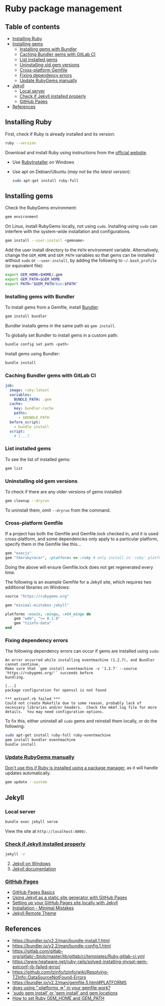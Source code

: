 # Ruby package management <!-- omit in toc -->

## Table of contents <!-- omit in toc -->

- [Installing Ruby](#installing-ruby)
- [Installing gems](#installing-gems)
  - [Installing gems with Bundler](#installing-gems-with-bundler)
  - [Caching Bundler gems with GitLab CI](#caching-bundler-gems-with-gitlab-ci)
  - [List installed gems](#list-installed-gems)
  - [Uninstalling old gem versions](#uninstalling-old-gem-versions)
  - [Cross-platform Gemfile](#cross-platform-gemfile)
  - [Fixing dependency errors](#fixing-dependency-errors)
  - [Update RubyGems manually](#update-rubygems-manually)
- [Jekyll](#jekyll)
  - [Local server](#local-server)
  - [Check if Jekyll installed properly](#check-if-jekyll-installed-properly)
  - [GitHub Pages](#github-pages)
- [References](#references)

## Installing Ruby

First, check if Ruby is already installed and its version:

```sh
ruby --version
```

Download and install Ruby using instructions from the [official website](https://www.ruby-lang.org/en/).

- Use [RubyInstaller](https://rubyinstaller.org/) on Windows
- Use apt on Debian/Ubuntu (*may not be the latest version*):

  ```sh
  sudo apt-get install ruby-full
  ```

## Installing gems

Check the RubyGems environment:

```sh
gem environment
```

On Linux, install RubyGems locally, not using `sudo`. Installing using `sudo` can interfere with the system-wide installation and configurations.

```sh
gem install --user-install <gemname>
```

Add the user install directory to the `PATH` environment variable. Alternatively, change the `GEM_HOME` and `GEM_PATH` variables so that gems can be installed without `sudo` or `--user-install`, by adding the following to `~/.bash_profile` (or equivalent file):

```sh
export GEM_HOME=$HOME/.gem
export GEM_PATH=$GEM_HOME
export PATH="$GEM_PATH/bin:$PATH"
```

### Installing gems with Bundler

To install gems from a Gemfile, install [Bundler](https://bundler.io):

```sh
gem install bundler
```

Bundler installs gems in the same path as `gem install`.

To globally set Bundler to install gems in a custom path:

```sh
bundle config set path <path>
```

Install gems using Bundler:

```sh
bundle install
```

### Caching Bundler gems with GitLab CI

```yml
job:
  image: ruby:latest
  variables:
    BUNDLE_PATH: .gem
  cache:
    key: bundler-cache
    paths:
      - $BUNDLE_PATH
  before_script:
    - bundle install
  script:
    # [...]
```

### List installed gems

To see the list of installed gems:

```sh
gem list
```

### Uninstalling old gem versions

To check if there are any older versions of gems installed:

```sh
gem cleanup --dryrun
```

To uninstall them, omit `--dryrun` from the command.

### Cross-platform Gemfile

If a project has both the Gemfile and Gemfile.lock checked in, and it is used cross-platform, and some dependencies only apply to a particular platform, specify them in the Gemfile like this...

```ruby
gem "execjs"
gem "therubyracer", :platforms => :ruby # only install in 'ruby' platform
```

Doing the above will ensure Gemfile.lock does not get regenerated every time.

The following is an example Gemfile for a Jekyll site, which requires two additional libraries on Windows:

```ruby
source "https://rubygems.org"

gem "minimal-mistakes-jekyll"

platforms :mswin, :mingw, :x64_mingw do
    gem "wdm", ">= 0.1.0"
    gem "tzinfo-data"
end
```

### Fixing dependency errors

The following dependency errors can occur if gems are installed using `sudo`:

```
An error occurred while installing eventmachine (1.2.7), and Bundler cannot continue.
Make sure that `gem install eventmachine -v '1.2.7' --source 'https://rubygems.org/'` succeeds before
bundling.
```

```
[...]
package configuration for openssl is not found
```

```
*** extconf.rb failed ***
Could not create Makefile due to some reason, probably lack of
necessary libraries and/or headers.  Check the mkmf.log file for more
details.  You may need configuration options.
```

To fix this, either uninstall all `sudo` gems and reinstall them locally, or do the following:

```sh
sudo apt-get install ruby-full ruby-eventmachine
gem install bundler eventmachine
bundle install
```

### [Update RubyGems manually](https://github.com/jekyll/jekyll/issues/7463)

[Don't use this if Ruby is installed using a package manager](https://github.com/rubygems/rubygems/issues/3831), as it will handle updates automatically.

```sh
gem update --system
```

## Jekyll

### Local server

```sh
bundle exec jekyll serve
```

View the site at `http://localhost:4000/`.

### [Check if Jekyll installed properly](https://jekyllrb.com/docs/installation/windows/)

```sh
jekyll -v
```

2. [Jekyll on Windows](https://jekyllrb.com/docs/installation/windows/)
3. [Jekyll documentation](https://jekyllrb.com/docs/)

### [GitHub Pages](https://pages.github.com/)

- [GitHub Pages Basics](https://docs.github.com/en/pages/getting-started-with-github-pages)
- [Using Jekyll as a static site generator with GitHub Pages](https://docs.github.com/en/pages/setting-up-a-github-pages-site-with-jekyll)
- [Setting up your GitHub Pages site locally with Jekyll](https://docs.github.com/en/pages/setting-up-a-github-pages-site-with-jekyll/testing-your-github-pages-site-locally-with-jekyll)
- [Installation - Minimal Mistakes](https://mmistakes.github.io/minimal-mistakes/docs/installation/)
- [Jekyll Remote Theme](https://github.com/benbalter/jekyll-remote-theme)

## References

- <https://bundler.io/v2.2/man/bundle-install.1.html>
- <https://bundler.io/v2.2/man/bundle-config.1.html>
- <https://gitlab.com/gitlab-org/gitlab/-/blob/master/lib/gitlab/ci/templates/Ruby.gitlab-ci.yml>
- <https://www.heatware.net/ruby-rails/solved-installing-mysql-gem-extconf-rb-failed-error/>
- <https://github.com/tzinfo/tzinfo/wiki/Resolving-TZInfo::DataSourceNotFound-Errors>
- <https://bundler.io/v2.2/man/gemfile.5.html#PLATFORMS>
- [does using ":platforms =>" in your gemfile work?](https://stackoverflow.com/a/8460294/4573584)
- ['sudo gem install' or 'gem install' and gem locations](https://stackoverflow.com/q/2119064/4573584)
- [How to set Ruby GEM_HOME and GEM_PATH](https://unix.stackexchange.com/a/210012/287341)
